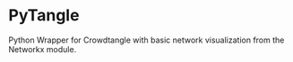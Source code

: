 # PyTangle
Python Wrapper for Crowdtangle with basic network visualization from the Networkx module. 
